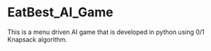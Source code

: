 # EatBest_AI_Game
This is a menu driven AI game that is developed in python using 0/1 Knapsack algorithm.
